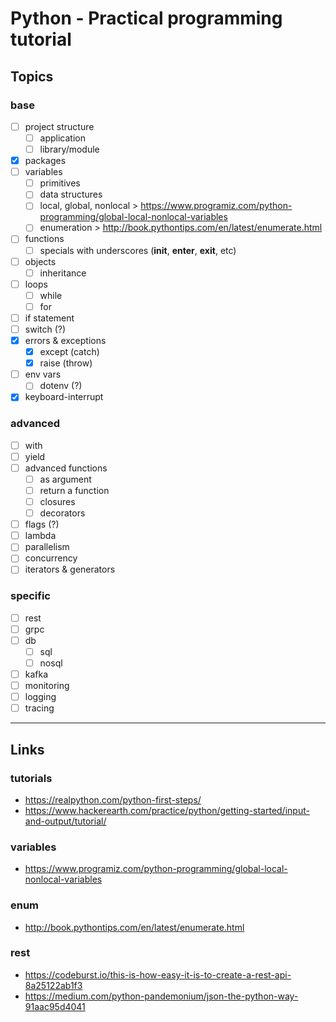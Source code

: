 # Python - Practical programming tutorial

## Topics

### base
- [ ] project structure
  - [ ] application
  - [ ] library/module
- [x] packages
- [ ] variables
  - [ ] primitives
  - [ ] data structures
  - [ ] local, global, nonlocal > https://www.programiz.com/python-programming/global-local-nonlocal-variables
  - [ ] enumeration > http://book.pythontips.com/en/latest/enumerate.html
- [ ] functions
  - [ ] specials with underscores (__init__, __enter__, __exit__, etc)
- [ ] objects
  - [ ] inheritance
- [ ] loops
  - [ ] while
  - [ ] for
- [ ] if statement
- [ ] switch (?)
- [x] errors & exceptions
  - [x] except (catch)
  - [x] raise (throw)
- [ ] env vars
  - [ ] dotenv (?)
- [x] keyboard-interrupt

### advanced
- [ ] with
- [ ] yield
- [ ] advanced functions
  - [ ] as argument
  - [ ] return a function
  - [ ] closures
  - [ ] decorators
- [ ] flags (?)
- [ ] lambda
- [ ] parallelism
- [ ] concurrency
- [ ] iterators & generators

### specific
- [ ] rest
- [ ] grpc
- [ ] db
  - [ ] sql
  - [ ] nosql
- [ ] kafka
- [ ] monitoring
- [ ] logging
- [ ] tracing

---

## Links

### tutorials
* https://realpython.com/python-first-steps/
* https://www.hackerearth.com/practice/python/getting-started/input-and-output/tutorial/

### variables
* https://www.programiz.com/python-programming/global-local-nonlocal-variables

### enum
* http://book.pythontips.com/en/latest/enumerate.html

### rest
* https://codeburst.io/this-is-how-easy-it-is-to-create-a-rest-api-8a25122ab1f3
* https://medium.com/python-pandemonium/json-the-python-way-91aac95d4041
